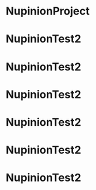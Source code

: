 # NupinionProject
# NupinionTest2
# NupinionTest2
# NupinionTest2
# NupinionTest2
# NupinionTest2
# NupinionTest2

